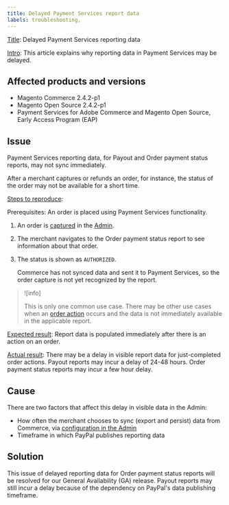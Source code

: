```yaml
---
title: Delayed Payment Services report data
labels: troubleshooting,
---
```


<u>Title</u>: Delayed Payment Services reporting data<br/>

<u>Intro</u>: This article explains why reporting data in Payment Services may be delayed.

## Affected products and versions

* Magento Commerce 2.4.2-p1
* Magento Open Source 2.4.2-p1
* Payment Services for Adobe Commerce and Magento Open Source, Early Access Program (EAP)

## Issue

Payment Services reporting data, for Payout and Order payment status reports, may not sync immediately.

After a merchant captures or refunds an order, for instance, the status of the order may not be available for a short time.

<u>Steps to reproduce</u>:

Prerequisites: An order is placed using Payment Services functionality.

1. An order is [captured](https://docs.magento.com/user-guide/sales/order-update.html) in the [Admin](https://docs.magento.com/user-guide/stores/admin.html).
1. The merchant navigates to the Order payment status report to see information about that order.
1. The status is shown as `AUTHORIZED`.

    Commerce has not synced data and sent it to Payment Services, so the order capture is not yet recognized by the report.

>![info]
>
>This is only one common use case. There may be other use cases when an [order action](https://docs.magento.com/user-guide/sales/order-actions.html) occurs and the data is not immediately available in the applicable report.

<u>Expected result</u>:
Report data is populated immediately after there is an action on an order.

<u>Actual result</u>:
There may be a delay in visible report data for just-completed order actions. Payout reports may incur a delay of 24-48 hours. Order payment status reports may incur a few hour delay.

## Cause

There are two factors that affect this delay in visible data in the Admin:

* How often the merchant chooses to sync (export and persist) data from Commerce, via [configuration in the Admin](https://devdocs-beta.magento.com/payment-services/configure-payments.html)
* Timeframe in which PayPal publishes reporting data

## Solution

This issue of delayed reporting data for Order payment status reports will be resolved for our General Availability (GA) release. Payout reports may still incur a delay because of the dependency on PayPal's data publishing timeframe.
